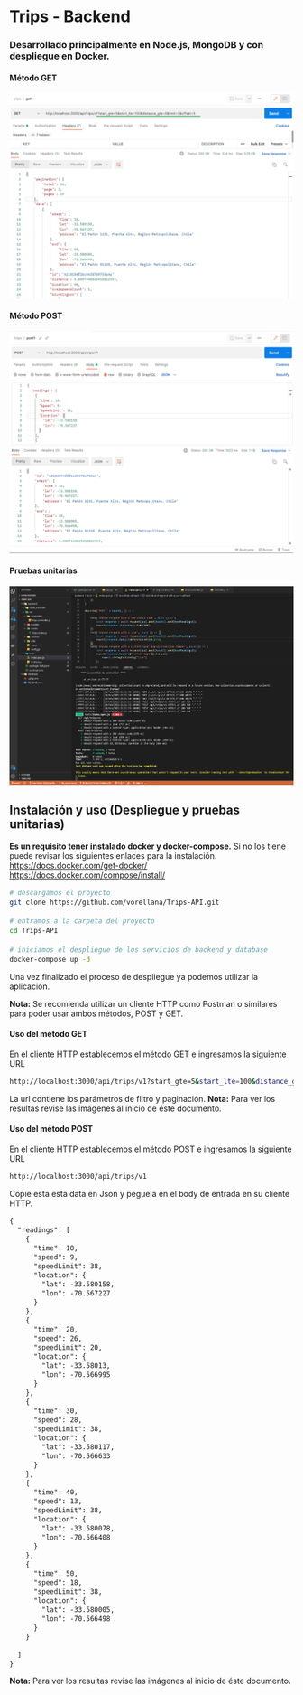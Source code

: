 # Trips - Backend
### Desarrollado principalmente en **Node.js, MongoDB** y con despliegue en **Docker**.
#### Método GET
  ![alt text](https://github.com/vorellana/Trips-API/blob/main/resources/get_1.png?raw=true)
#### Método POST
  ![alt text](https://github.com/vorellana/Trips-API/blob/main/resources/post_1.png?raw=true)
#### Pruebas unitarias
  ![alt text](https://github.com/vorellana/Trips-API/blob/main/resources/test_1.png?raw=true)

## Instalación y uso (Despliegue y pruebas unitarias)
**Es un requisito tener instalado docker y docker-compose.** Si no los tiene puede revisar los siguientes enlaces para la instalación.
https://docs.docker.com/get-docker/
https://docs.docker.com/compose/install/
```sh
# descargamos el proyecto
git clone https://github.com/vorellana/Trips-API.git

# entramos a la carpeta del proyecto
cd Trips-API

# iniciamos el despliegue de los servicios de backend y database
docker-compose up -d 
```
Una vez finalizado el proceso de despliegue ya podemos utilizar la aplicación.

**Nota:** Se recomienda utilizar un cliente HTTP como Postman o similares para poder usar ambos métodos, POST y GET.
#### Uso del método GET
En el cliente HTTP establecemos el método GET e ingresamos la siguiente URL
```sh
http://localhost:3000/api/trips/v1?start_gte=5&start_lte=100&distance_gte=0&limit=3&offset=5
```
La url contiene los parámetros de filtro y paginación.
**Nota:** Para ver los resultas revise las imágenes al inicio de éste documento.
#### Uso del método POST
En el cliente HTTP establecemos el método POST e ingresamos la siguiente URL
```sh
http://localhost:3000/api/trips/v1
```
Copie esta esta data en Json y peguela en el body de entrada en su cliente HTTP.

```
{
  "readings": [
    {
      "time": 10,
      "speed": 9,
      "speedLimit": 38,
      "location": {
        "lat": -33.580158,
        "lon": -70.567227
      }
    },
    {
      "time": 20,
      "speed": 26,
      "speedLimit": 20,
      "location": {
        "lat": -33.58013,
        "lon": -70.566995
      }
    },
    {
      "time": 30,
      "speed": 28,
      "speedLimit": 38,
      "location": {
        "lat": -33.580117,
        "lon": -70.566633
      }
    },
    {
      "time": 40,
      "speed": 13,
      "speedLimit": 38,
      "location": {
        "lat": -33.580078,
        "lon": -70.566408
      }
    },
    {
      "time": 50,
      "speed": 18,
      "speedLimit": 38,
      "location": {
        "lat": -33.580005,
        "lon": -70.566498
      }
    }

  ]
}
```
**Nota:** Para ver los resultas revise las imágenes al inicio de éste documento.
